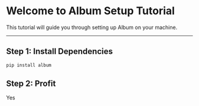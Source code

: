 # Welcome to Album Setup Tutorial

This tutorial will guide you through setting up Album on your machine.

---

## Step 1: Install Dependencies

```sh
pip install album
```

## Step 2: Profit

Yes
